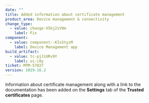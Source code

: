 ```yaml
---
date: ""
title: Added information about certificate management
product_area: Device management & connectivity
change_type:
  - value: change-VSkj2iV9m
    label: Fix
component:
  - value: component--KIsStyzM 
    label: Device Management app
build_artifact:
  - value: tc-pjJiURv9Y
    label: ui-c8y
ticket: MTM-57827
version: 1019.16.2
---
```

Information about certificate management along with a link to the documentation has been added on the **Settings** tab of the **Trusted certificates** page.
